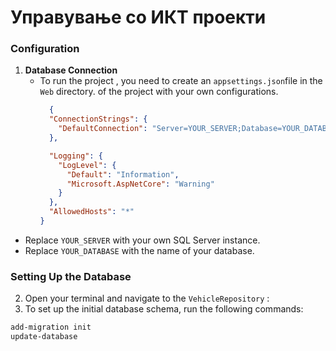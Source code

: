 # Управување со ИКТ проекти

### Configuration
1. **Database Connection**
   - To run the project , you need to create an `appsettings.json`file in the `Web` directory. of the project with your own configurations.
     ```json
       {
       "ConnectionStrings": {
         "DefaultConnection": "Server=YOUR_SERVER;Database=YOUR_DATABASE;Trusted_Connection=True;TrustServerCertificate=True;"
       },
     
       "Logging": {
         "LogLevel": {
           "Default": "Information",
           "Microsoft.AspNetCore": "Warning"
         }
       },
       "AllowedHosts": "*"
     }
     ```
  - Replace `YOUR_SERVER` with your own SQL Server instance.
  - Replace `YOUR_DATABASE` with the name of your database.
  
### Setting Up the Database
2. Open your terminal and navigate to the `VehicleRepository` :
3. To set up the initial database schema, run the following commands:
```bash
add-migration init
update-database
```
